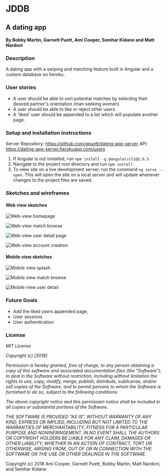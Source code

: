 # JDDB
## A dating app
####  By Bobby Martin, Garnett Puett, Ami Cooper, Semhar Kidane and Matt Nardoni

### Description
A dating app with a swiping and matching feature built in Angular and a custom database on heroku.

### User stories
* A user should be able to sort potential matches by selecting their desired partner's orientation (man seeking women)
* A user should be able to like or reject other users.
* A 'liked' user should be appended to a list which will populate another page.

### Setup and installation instructions
Server Repository: https://github.com/gpuett/dating-app-server
API: https://dating-app-server.herokuapp.com/users

  1. If Angular is not installed, run `npm install -g @angular/cli@1.6.5`
  2. Navigate to the project root directory and run `npm install`
  3. To view site on a live development server, run the command `ng serve --open`. This will open the site on a local server and will update whenever changes to the project files are saved.

### Sketches and wireframes
#### Web view sketches
  ![Web-view homepage](./src/assets/splash.png)

  ![Web-view match browse](./src/assets/swipe.png)

  ![Web-view user detail page](./src/assets/user-detail.png)

  ![Web-view account creation](./src/assets/user-info.png)

#### Mobile view sketches
  ![Mobile view splash](./src/assets/mobile-splash.png)

  ![Mobile view match browse](./src/assets/mobile-swipe.png)

  ![Mobile view user detail](./src/assets/user-detail.png)

### Future Goals
* Add the liked users appended page,
* User sessions
* User authentication

### License
*MIT License*

*Copyright (c) [2018]*

*Permission is hereby granted, free of charge, to any person obtaining a copy of this software and associated documentation files (the "Software"), to deal in the Software without restriction, including without limitation the rights to use, copy, modify, merge, publish, distribute, sublicense, and/or sell copies of the Software, and to permit persons to whom the Software is furnished to do so, subject to the following conditions:*

*The above copyright notice and this permission notice shall be included in all copies or substantial portions of the Software.*

*THE SOFTWARE IS PROVIDED "AS IS", WITHOUT WARRANTY OF ANY KIND, EXPRESS OR IMPLIED, INCLUDING BUT NOT LIMITED TO THE WARRANTIES OF MERCHANTABILITY, FITNESS FOR A PARTICULAR PURPOSE AND NONINFRINGEMENT. IN NO EVENT SHALL THE AUTHORS OR COPYRIGHT HOLDERS BE LIABLE FOR ANY CLAIM, DAMAGES OR OTHER LIABILITY, WHETHER IN AN ACTION OF CONTRACT, TORT OR OTHERWISE, ARISING FROM, OUT OF OR IN CONNECTION WITH THE SOFTWARE OR THE USE OR OTHER DEALINGS IN THE SOFTWARE.*

Copyright (c) 2018 Ami Cooper, Garnett Puett, Bobby Martin, Matt Nardoni, and Semhar Kidane
